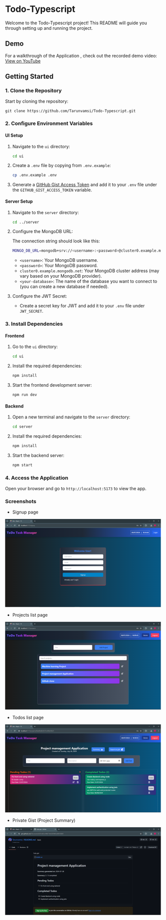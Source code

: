 # Todo-Typescript

Welcome to the Todo-Typescript project! This README will guide you through setting up and running the project.

## Demo

For a walkthrough of the Application , check out the recorded demo video: [View on YouTube](https://www.youtube.com/watch?v=yN5TduKOPMQ)

## Getting Started

### 1. Clone the Repository

Start by cloning the repository:

    git clone https://github.com/Tarunvamsi/Todo-Typescript.git

### 2. Configure Environment Variables

#### UI Setup

1. Navigate to the `ui` directory:

    ```bash
    cd ui
    ```

2. Create a `.env` file by copying from `.env.example`:

    ```bash
    cp .env.example .env
    ```

3. Generate a [GitHub Gist Access Token](https://github.com/settings/personal-access-tokens/new) and add it to your `.env` file under the `GITHUB_GIST_ACCESS_TOKEN` variable.

#### Server Setup

1. Navigate to the `server` directory:

    ```bash
    cd ../server
    ```

2. Configure the MongoDB URL:

   The connection string should look like this:

    ```bash
    MONGO_DB_URL=mongodb+srv://<username>:<password>@cluster0.example.mongodb.net/
    ```

   - `<username>`: Your MongoDB username.
   - `<password>`: Your MongoDB password.
   - `cluster0.example.mongodb.net`: Your MongoDB cluster address (may vary based on your MongoDB provider).
   - `<your-database>`: The name of the database you want to connect to (you can create a new database if needed).


3. Configure the JWT Secret:

   - Create a secret key for JWT and add it to your `.env` file under `JWT_SECRET`.

### 3. Install Dependencies

#### Frontend

1. Go to the `ui` directory:

    ```bash
    cd ui
    ```

2. Install the required dependencies:

    ```bash
    npm install
    ```

3. Start the frontend development server:

    ```bash
    npm run dev
    ```

#### Backend

1. Open a new terminal and navigate to the `server` directory:

    ```bash
    cd server
    ```

2. Install the required dependencies:

    ```bash
    npm install
    ```

3. Start the backend server:

    ```bash
    npm start
    ```

### 4. Access the Application

Open your browser and go to `http://localhost:5173` to view the app.

### Screenshots
- Signup page
  
![alt text](assets/signup.png)

- Projects list page
  
![alt text](assets/projects.png)

- Todos list page
  
![alt text](assets/todos.png)

- Private Gist (Project Summary)
  
![alt text](assets/private_gist.png)
